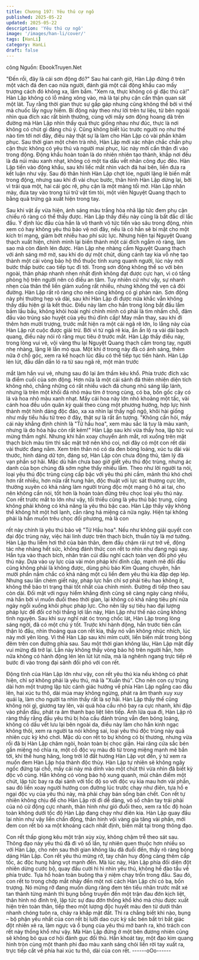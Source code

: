 ```yaml
---
title: Chương 197: Yêu thú cự ngô
published: 2025-05-22
updated: 2025-05-22
description: 'Yêu thú cự ngô'
image: '/images/han-li/cover/'
tags: [HanLi]
category: HanLi
draft: false
---
```


công
Nguồn: EbookTruyen.Net

"Đến rồi, đây là cái sơn động đó?" Sau hai canh giờ, Hàn Lập
đứng ở trên một vách đá đen cao nửa người, đánh giá một cái
động khẩu cao mấy trượng cách đó không xa, lẩm bẩm.
"Xem ra, thực không có gì đặc thù cả!" Hàn Lập không có lỗ mãng
xông vào, mà là tại phụ cận cẩn thận quan sát một lát. Tuy rằng
thời gian thực sự gấp gáp nhưng cũng không thể bởi vì thế mà
chuốc lấy nguy hiểm.
Bí động này theo như lời trên tư liệu, từ bên ngoài nhìn qua đích
xác rất bình thường, cùng với mấy sơn động hoang dã trên
đường mà Hàn Lập nhìn thấy quả thực giống nhau như đúc, thực
là nơi không có chút gì đáng chú ý. Cũng không biết lúc trước
người nọ như thế nào tìm tới nơi đây, điều này thật sự là làm cho
Hàn Lập có vài phần khâm phục.
Sau thời gian một chén trà nhỏ, Hàn Lập mới xác nhận chắc chắn
phụ cận thực không có yêu thú và người mai phục, lúc này mới
cẩn thận đi vào trong động.
Động khẩu hoàn toàn là do nhiên nhiên tạo thành, khắp nơi đều là
đá núi màu xanh nhạt, không có một tia dấu vết nhân công đục
đẽo. Hàn Lập tiến vào động khẩu, sau khi liếc mắt nhìn vách đá
hai bên, liền đưa ra kết luận như vậy.
Sau đó thân hình Hàn Lập chợt lóe, người lặng lẽ biến mất trong
động, nhưng sau khi đi vài chục bước, thân hình Hàn Lập dừng
lại, bởi vì trải qua một, hai cái góc rẽ, phụ cận là một mảng tối mờ.
Hàn Lập nhăn mày, đưa tay vào trong túi trữ vật tìm tòi, một viên
Nguyệt Quang thạch to bằng quả trứng gà xuất hiện trong tay.

Sau khi vật ấy vừa hiện, ánh sáng màu trắng hòa nhã lập tức đem
phụ cận chiếu rõ ràng có thể thấy được. Hàn Lập thấy điều này
cũng là bất đắc dĩ lắc đầu.
Ý định lúc đầu của hắn là vô thanh vô tức tiến vào sâu trong
động, nhìn xem có hay không yêu thú bảo vệ nơi đây, nếu là có
hắn sẽ bí mật cho một kích trí mạng, giảm bớt nhiều hao phí sức
lực. Nhưng hiện tại Nguyệt Quang thạch xuất hiện, chính mình lại
biến thành một cái đích ngắm rõ ràng, làm sao mà còn đánh lén
được.
Hàn Lập nhẹ nhàng cầm Nguyệt Quang thạch với ánh sáng mờ
mờ, sau khi do dự một chút, dùng cánh tay kia vỗ nhẹ tạo thành
một cái vòng bảo hộ thổ thuộc tính xung quanh người, lúc này
mới bước thấp bước cao tiếp tục đi tới.
Trong sơn động không thể so với bên ngoài, thân pháp nhanh
nhẹn nhất định không đạt được cực hạn, vì có tầng phòng hộ trên
người nên có điều an tâm. Tuy nhiên cứ như vậy, sự nhanh nhẹn
của thân thể liền giảm xuống rất nhiều, nhưng không thể vẹn cả
đôi đường. Hàn Lập rất rõ ràng cho nên cũng không có gì phàn
nàn.
Sơn động này phi thường hẹp và dài, sau khi Hàn Lập đi được
nửa khắc vẫn không thấy dấu hiện gì là kết thúc. Điều này làm
cho hắn trong lòng bắt đầu lầm bầm lầu bầu, không khỏi hoài nghi
chính mình có phải là tìm nhầm chỗ, đâm đầu vào trúng sào huyệt
của yêu thú đỉnh cấp!
May mắn thay, sau khi đi thêm hơn mười trượng, trước mắt hiện
ra một cái ngã rẽ lớn, lo lắng này của Hàn Lập rút cuộc được giải
trừ. Bởi vì từ ngã rẽ kia, ẩn ẩn lộ ra vài dải bạch quang, điều này
nói rõ rằng mục tiêu ở trước mắt.
Hàn Lập thấy điều này, trong lòng vui vẻ, vội vàng thu lại Nguyệt
Quang thạch cầm trong tay, người nhẹ nhàng, lặng lẽ lần mò qua.
Một khi ở trong này đã có ánh sáng, thêm nữa ở chỗ góc, xem ra
kế hoạch lúc đầu có thể tiếp tục tiến hành.
Hàn Lập lén lút, đầu dần dần ló ra từ sau ngã rẽ, một màn trước

mắt làm hắn vui vẻ, nhưng sau đó lại âm thầm kêu khổ.
Phía trước đích xác là điểm cuối của sơn động. Hơn nữa là một
cái sảnh đá thiên nhiên diện tích không nhỏ, chẳng những có rất
nhiều vách đá chung nhũ sáng lấp lánh, nhưng là trên một khối đá
nhỏ màu tím ở trong cùng, có ba, bốn gốc cây có lá và hoa nhỏ
màu xanh nhạt.
Mấy cái hoa này lớn nhỏ khoảng một tấc, vài cánh hoa đều uốn
quăn kỳ quái theo cùng một phương hướng, hợp lực hình thành
một hình dáng độc đáo, xa xa nhìn lại thấy ngồ ngộ, khôi hài
giống như mấy tiểu hầu tử treo ở đây, thật sự là rất ấn tượng.
"Không cần hỏi, mấy cái này khẳng định chính là "Tử hầu hoa",
xem màu sắc lá tuy là màu xanh, nhưng là do hỏa hậu còn rất
kém!" Hàn Lập sau khi vừa thấy hoa, lập tức vui mừng thầm nghĩ.
Nhưng khi hắn xoay chuyển ánh mắt, rơi xuống trên mặt thạch
bích màu tím thì sắc mặt trở nên khó coi, nơi đây có một con rết
dài vài thước đang nằm. Xem trên thân nó có da đen bóng loáng,
xúc tu dài vài thước, hình dáng dữ tợn, đáng sợ, Hàn Lập còn
chưa động thủ, tâm lý đã vạn phần sợ hãi.
Mặc dù hắn chưa bao giờ giết yêu thú độc trùng, nhưng ác danh
của bọn chúng đã sớm nghe thấy nhiều lắm.
Theo như lời người ta nói, loại yêu thú độc trùng cùng cấp bậc với
yêu thú phi cầm, mãnh thú khó chơi hơn rất nhiều, hơn nữa rất
hung hãn, độc thuật với lực sát thương cực lớn, thường xuyên có
khả năng làm người trúng độc một mạng ô hô ai tai, cho nên
không cần nói, tốt hơn là hoàn toàn đừng trêu chọc loại yêu thú
này.
Con rết trước mắt to lớn như vậy, tối thiểu cũng là yêu thú bậc
trung, cũng không phải không có khả năng là yêu thú bậc cao.
Hàn Lập thấy vậy không thể không hít một hơi lạnh, cắn răng há
miệng cả nửa ngày.
Hiện tại không phải là hắn muốn trêu chọc đối phương, mà là con

rết này chính là yêu thú bảo vệ "Tử Hầu hoa". Nếu như không giải
quyết con đại độc trùng này, việc hái linh dược trên thạch bích,
thuần túy là mơ tưởng.
Hàn Lập thu liễm hơi thở của bản thân, đem đầu chậm rãi rụt trở
về, động tác nhẹ nhàng hết sức, không đánh thức con rết to nhìn
như đang ngủ say.
Hắn tựa vào thạch bích, nhăn trán cúi đầu nghĩ cách toàn vẹn đối
phó yêu thú này.
Dựa vào uy lực của vài món pháp khí đỉnh cấp, mạnh mẽ đối đầu
cũng không phải là không được, dùng phù bảo Kim Quang
chuyên, hắn mười phần nắm chắc có khả năng một cú liền đem
yêu thú kia đập dẹp lép. Nhưng sau lần chém giết này, pháp lực
hắn chỉ sợ phải tiêu hao không ít, không thể bảo trì trạng thái tốt
nhất của chính mình.
Đường đi tiếp theo sau còn dài. Đối mặt với nguy hiểm khẳng
định cũng sẽ càng ngày càng nhiều, mà hắn bởi vì muốn đuổi
theo thời gian, lại không có khả năng tiêu phí nửa ngày ngồi
xuống khôi phục pháp lực. Cho nên lấy sự tiêu hao đại lượng
pháp lực để đổi cơ hội thắng lợi lần này, Hàn Lập như thế nào
cũng không tình nguyện.
Sau khi suy nghĩ nát óc trong chốc lát, Hàn Lập trong lòng sáng
ngời, đã có một chủ ý tốt.
Trước khi hành động, hắn trước tiên cẩn thận ló đầu, nhìn thoáng
qua con rết kia, thấy nó vẫn không nhúc nhích, lúc này mới yên
lòng. Vì thế Hàn Lập sau khi mỉm cười, liền biến mất trong bóng
đêm trên con đường phía sau.
Sau một thời gian không lâu, Hàn Lập mặt đầy vui mừng đã trở
lại.
Lần này không thấy vòng bảo hộ trên người hắn, hơn nữa không
có hành động lén lén lút lút nữa, mà là nghênh ngang trực tiếp rẽ
bước đi vào trong đại sảnh đối phó với con rết.

Động tĩnh của Hàn Lập lớn như vậy, con rết yêu thú kia nếu
không có phát hiện, chỉ sợ không phải là yêu thú, mà là "Xuẩn
thú". Cho nên con cự trùng dài hơn một trượng lập tức cảnh giác
hướng về phía Hàn Lập ngẩng cao đầu lên, hai xúc tu thô, dài
múa may không ngừng, phát ra âm thanh xuy xuy quái lạ, làm cho
người ta nhìn thấy rất là sợ hãi.
Hàn Lập thấy thế cũng không nói gì, giương tay lên, vài quả hỏa
cầu nhỏ bay ra cực nhanh, khi đập vào phần đầu, phát ra âm
thanh bạo liệt liên tiếp.
Ánh lửa qua đi, Hàn Lập rõ ràng thấy rằng đầu yêu thú bị hỏa cầu
đánh trúng vẫn đen bóng loáng, không có dấu vết lưu lại bên
ngoài da, điều này làm cho hắn kinh ngạc không thôi, xem ra
người ta nói không sai, loại yêu thú độc trùng này quả nhiên cực
kỳ khó chơi.
Mặc dù con rết to bự không có bị thương, nhưng vừa rồi đã bị
Hàn Lập châm ngòi, hoàn toàn bị chọc giận.
Hai răng cửa sắc bén gần miệng nó chìa ra, một cổ độc vụ màu
đỏ từ trong miệng mạnh mẽ bắn tới, khí thế hung hăng, long trời
lở đất hướng Hàn Lập vọt đến, ý tứ xem ra muốn đem Hàn Lập
hóa thành độc thủy.
Hàn Lập tự nhiên sẽ không ngây ngốc đứng tại chỗ, mấy cái này
mà dính vào một chút thì vừa nhìn đã biết kỳ độc vô cùng. Hắn
không có vòng bảo hộ xung quanh, mủi chân điểm một chút, lập
tức bay ra đại sảnh với tốc độ so với độc vụ kia mau hơn vài
phần, sau đó liền xoay người hướng con đường lúc trước chạy
như điên, tựa hồ e ngại độc vụ của yêu thú này, mà phải chạy bán
sống bán chết.
Con rết tự nhiên không chịu để cho Hàn Lập rời đi dễ dàng, vô số
chân tay trái phải của nó cử động cực nhanh, thân hình như gió
đuổi theo, xem ra tốc độ hoàn toàn không dưới tốc độ Hàn Lập
đang chạy như điên kia. Hàn Lập quay đầu lại nhìn như vậy liền
chấn động, thân hình vội vàng gia tăng vài phần, mới đem con rết
bỏ xa một khoảng cách nhất định, biến mất tại trong thông đạo.

Con rết thấp giọng kêu một trận xùy xùy, không chậm trễ theo sát
sau. Thông đạo này yêu thú đã đi vô số lần, tự nhiên quen thuộc
hơn nhiều so với Hàn Lập, cho nên sau thời gian không lâu đã
đuổi đến, thấy rõ ràng bóng dáng Hàn Lập.
Con rết yêu thú mừng rỡ, tay chân huy động càng thêm cấp tốc,
ác độc hung hăng vọt mạnh đến.
Mà lúc này, Hàn Lập phía đối diện đột nhiên dừng cước bộ, quay
đầu cười hì hì nhìn yêu thú, không hề đào tẩu về phía trước. Tựa
hồ hoàn toàn buông tha ý niệm chạy trốn trong đầu.
Sau đó, con rết to trong chớp mắt nhảy đến một nơi cách Hàn
Lập chỉ có ba, bốn trượng. Nó mừng rỡ đang muốn dùng răng
đem tên tiểu nhân trước mắt xé tan thành từng mảnh thì bụng
bỗng truyền đến một trận đau đớn kịch liệt, thân hình nó đình trệ,
lập tức sự đau đớn thống khổ khó mà chịu được xuất hiện trên
toàn thân, tiếp theo một lượng độc huyết màu đen từ dưới thân
nhanh chóng tuôn ra, chảy ra khắp mặt đất.
Thì ra chẳng biết khi nào, bụng – bộ phận yếu nhất của con rết bị
lưỡi dao cực kỳ sắc bén bất tri bất giác đột nhiên xẻ ra, làm ngực
và ổ bụng của yêu thú mở banh ra, khó trách con rết này thống
khổ như vậy.
Mà Hàn Lập đứng ở một bên đương nhiên cũng sẽ không bỏ qua
cơ hội đánh gục đối thủ. Hắn khoát tay, một đạo kim quang hình
tròn cùng một thanh phi đao màu xanh sáng chói liền rời tay xuất
ra, trực tiếp cắt về phía hai xúc tu thô, dài của con rết.
------oOo------
